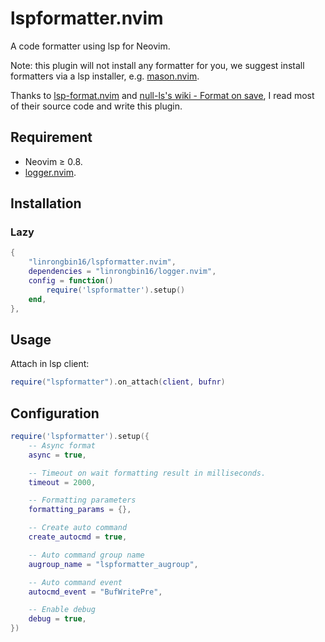 # lspformatter.nvim

A code formatter using lsp for Neovim.

Note: this plugin will not install any formatter for you, we suggest install
formatters via a lsp installer, e.g. [mason.nvim](https://github.com/williamboman/mason.nvim).

Thanks to [lsp-format.nvim](https://github.com/lukas-reineke/lsp-format.nvim)
and [null-ls's wiki - Format on save](https://github.com/jose-elias-alvarez/null-ls.nvim/wiki/Formatting-on-save),
I read most of their source code and write this plugin.

## Requirement

- Neovim &ge; 0.8.
- [logger.nvim](https://github.com/linrongbin16/logger.nvim).

## Installation

### Lazy

```lua
{
    "linrongbin16/lspformatter.nvim",
    dependencies = "linrongbin16/logger.nvim",
    config = function()
        require('lspformatter').setup()
    end,
},
```

## Usage

Attach in lsp client:

```lua
require("lspformatter").on_attach(client, bufnr)
```

## Configuration

```lua
require('lspformatter').setup({
    -- Async format
    async = true,

    -- Timeout on wait formatting result in milliseconds.
    timeout = 2000,

    -- Formatting parameters
    formatting_params = {},

    -- Create auto command
    create_autocmd = true,

    -- Auto command group name
    augroup_name = "lspformatter_augroup",

    -- Auto command event
    autocmd_event = "BufWritePre",

    -- Enable debug
    debug = true,
})
```
